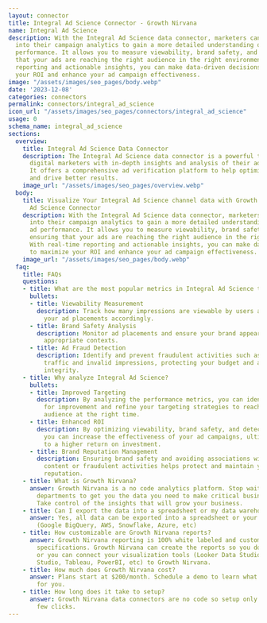 ```yaml
---
layout: connector
title: Integral Ad Science Connector - Growth Nirvana
name: Integral Ad Science
description: With the Integral Ad Science data connector, marketers can dive deeper
  into their campaign analytics to gain a more detailed understanding of their ad
  performance. It allows you to measure viewability, brand safety, and ad fraud, ensuring
  that your ads are reaching the right audience in the right environment. With real-time
  reporting and actionable insights, you can make data-driven decisions to maximize
  your ROI and enhance your ad campaign effectiveness.
image: "/assets/images/seo_pages/body.webp"
date: '2023-12-08'
categories: connectors
permalink: connectors/integral_ad_science
icon_url: "/assets/images/seo_pages/connectors/integral_ad_science"
usage: 0
schema_name: integral_ad_science
sections:
  overview:
    title: Integral Ad Science Data Connector
    description: The Integral Ad Science data connector is a powerful tool that provides
      digital marketers with in-depth insights and analysis of their advertising campaigns.
      It offers a comprehensive ad verification platform to help optimize performance
      and drive better results.
    image_url: "/assets/images/seo_pages/overview.webp"
  body:
    title: Visualize Your Integral Ad Science channel data with Growth Nirvana's Integral
      Ad Science Connector
    description: With the Integral Ad Science data connector, marketers can dive deeper
      into their campaign analytics to gain a more detailed understanding of their
      ad performance. It allows you to measure viewability, brand safety, and ad fraud,
      ensuring that your ads are reaching the right audience in the right environment.
      With real-time reporting and actionable insights, you can make data-driven decisions
      to maximize your ROI and enhance your ad campaign effectiveness.
    image_url: "/assets/images/seo_pages/body.webp"
  faq:
    title: FAQs
    questions:
    - title: What are the most popular metrics in Integral Ad Science to analyze?
      bullets:
      - title: Viewability Measurement
        description: Track how many impressions are viewable by users and optimize
          your ad placements accordingly.
      - title: Brand Safety Analysis
        description: Monitor ad placements and ensure your brand appears in safe and
          appropriate contexts.
      - title: Ad Fraud Detection
        description: Identify and prevent fraudulent activities such as non-human
          traffic and invalid impressions, protecting your budget and ad campaign
          integrity.
    - title: Why analyze Integral Ad Science?
      bullets:
      - title: Improved Targeting
        description: By analyzing the performance metrics, you can identify areas
          for improvement and refine your targeting strategies to reach the right
          audience at the right time.
      - title: Enhanced ROI
        description: By optimizing viewability, brand safety, and detecting ad fraud,
          you can increase the effectiveness of your ad campaigns, ultimately leading
          to a higher return on investment.
      - title: Brand Reputation Management
        description: Ensuring brand safety and avoiding associations with inappropriate
          content or fraudulent activities helps protect and maintain your brand's
          reputation.
    - title: What is Growth Nirvana?
      answer: Growth Nirvana is a no code analytics platform. Stop waiting for other
        departments to get you the data you need to make critical business decisions.
        Take control of the insights that will grow your business.
    - title: Can I export the data into a spreadsheet or my data warehouse?
      answer: Yes, all data can be exported into a spreadsheet or your data warehouse
        (Google BigQuery, AWS, Snowflake, Azure, etc)
    - title: How customizable are Growth Nirvana reports?
      answer: Growth Nirvana reporting is 100% white labeled and customized to your
        specifications. Growth Nirvana can create the reports so you don’t have to
        or you can connect your visualization tools (Looker Data Studio/Google Data
        Studio, Tableau, PowerBI, etc) to Growth Nirvana.
    - title: How much does Growth Nirvana cost?
      answer: Plans start at $200/month. Schedule a demo to learn what plan is best
        for you.
    - title: How long does it take to setup?
      answer: Growth Nirvana data connectors are no code so setup only requires a
        few clicks.
---
```

